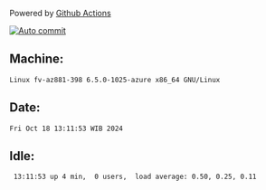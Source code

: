 Powered by [Github Actions](https://github.com/features/actions)

[![Auto commit](https://github.com/hiage/workstation/workflows/Auto%20commit/badge.svg)](https://github.com/hiage/workstation/actions?query=workflow%3A%22Auto+commit%22)

## Machine:
```
Linux fv-az881-398 6.5.0-1025-azure x86_64 GNU/Linux
```
## Date:
```
Fri Oct 18 13:11:53 WIB 2024
```
## Idle:
```
 13:11:53 up 4 min,  0 users,  load average: 0.50, 0.25, 0.11
```
